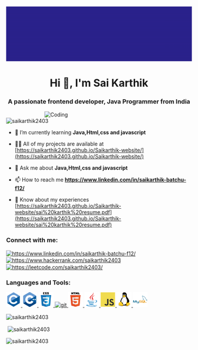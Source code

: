 <p align="center">
  <img src="https://github.com/saikarthik2403/saikarthik2403/blob/main/cideo.gif" alt="Sublime's custom image"/>
</p>
<h1 align="center">Hi 👋, I'm Sai Karthik</h1>
<h3 align="center">A passionate frontend developer, Java Programmer from India</h3>
<img align="right" alt="Coding" width="400" src="https://steamuserimages-a.akamaihd.net/ugc/1631947648964785474/81CBA15178466DD47195A239232202E78987B714/?imw=637&imh=358&ima=fit&impolicy=Letterbox&imcolor=%23000000&letterbox=true">

<p align="left"> <img src="https://komarev.com/ghpvc/?username=saikarthik2403&label=Profile%20views&color=0e75b6&style=flat" alt="saikarthik2403" /> </p>

- 🌱 I’m currently learning **Java,Html,css and javascript**

- 👨‍💻 All of my projects are available at [https://saikarthik2403.github.io/Saikarthik-website/](https://saikarthik2403.github.io/Saikarthik-website/)

- 💬 Ask me about **Java,Html,css and javascript**

- 📫 How to reach me **https://www.linkedin.com/in/saikarthik-batchu-f12/**

- 📄 Know about my experiences [https://saikarthik2403.github.io/Saikarthik-website/sai%20karthik%20resume.pdf](https://saikarthik2403.github.io/Saikarthik-website/sai%20karthik%20resume.pdf)

<h3 align="left">Connect with me:</h3>
<p align="left">
<a href="https://linkedin.com/in/saikarthik-batchu-f12/" target="blank"><img align="center" src="https://raw.githubusercontent.com/rahuldkjain/github-profile-readme-generator/master/src/images/icons/Social/linked-in-alt.svg" alt="https://www.linkedin.com/in/saikarthik-batchu-f12/" height="30" width="40" /></a>
<a href="https://www.hackerrank.com/saikarthik2403" target="blank"><img align="center" src="https://raw.githubusercontent.com/rahuldkjain/github-profile-readme-generator/master/src/images/icons/Social/hackerrank.svg" alt="https://www.hackerrank.com/saikarthik2403" height="30" width="40" /></a>
<a href="https://www.leetcode.com/saikarthik2403/" target="blank"><img align="center" src="https://raw.githubusercontent.com/rahuldkjain/github-profile-readme-generator/master/src/images/icons/Social/leet-code.svg" alt="https://leetcode.com/saikarthik2403/" height="30" width="40" /></a>
</p>

<h3 align="left">Languages and Tools:</h3>
<p align="left"> <a href="https://www.cprogramming.com/" target="_blank" rel="noreferrer"> <img src="https://raw.githubusercontent.com/devicons/devicon/master/icons/c/c-original.svg" alt="c" width="40" height="40"/> </a> <a href="https://www.w3schools.com/cpp/" target="_blank" rel="noreferrer"> <img src="https://raw.githubusercontent.com/devicons/devicon/master/icons/cplusplus/cplusplus-original.svg" alt="cplusplus" width="40" height="40"/> </a> <a href="https://www.w3schools.com/css/" target="_blank" rel="noreferrer"> <img src="https://raw.githubusercontent.com/devicons/devicon/master/icons/css3/css3-original-wordmark.svg" alt="css3" width="40" height="40"/> </a> <a href="https://git-scm.com/" target="_blank" rel="noreferrer"> <img src="https://www.vectorlogo.zone/logos/git-scm/git-scm-icon.svg" alt="git" width="40" height="40"/> </a> <a href="https://www.w3.org/html/" target="_blank" rel="noreferrer"> <img src="https://raw.githubusercontent.com/devicons/devicon/master/icons/html5/html5-original-wordmark.svg" alt="html5" width="40" height="40"/> </a> <a href="https://www.java.com" target="_blank" rel="noreferrer"> <img src="https://raw.githubusercontent.com/devicons/devicon/master/icons/java/java-original.svg" alt="java" width="40" height="40"/> </a> <a href="https://developer.mozilla.org/en-US/docs/Web/JavaScript" target="_blank" rel="noreferrer"> <img src="https://raw.githubusercontent.com/devicons/devicon/master/icons/javascript/javascript-original.svg" alt="javascript" width="40" height="40"/> </a> <a href="https://www.linux.org/" target="_blank" rel="noreferrer"> <img src="https://raw.githubusercontent.com/devicons/devicon/master/icons/linux/linux-original.svg" alt="linux" width="40" height="40"/> </a> <a href="https://www.mysql.com/" target="_blank" rel="noreferrer"> <img src="https://raw.githubusercontent.com/devicons/devicon/master/icons/mysql/mysql-original-wordmark.svg" alt="mysql" width="40" height="40"/> </a> </p>

<p><img align="center" src="https://github-readme-stats.vercel.app/api/top-langs?username=saikarthik2403&show_icons=true&locale=en&layout=compact" alt="saikarthik2403" /></p>
<p>&nbsp;<img align="center" src="https://github-readme-stats.vercel.app/api?username=saikarthik2403&show_icons=true&locale=en" alt="saikarthik2403" /></p>
<p><img align="center" src="https://github-readme-streak-stats.herokuapp.com/?user=saikarthik2403&" alt="saikarthik2403" /></p>
